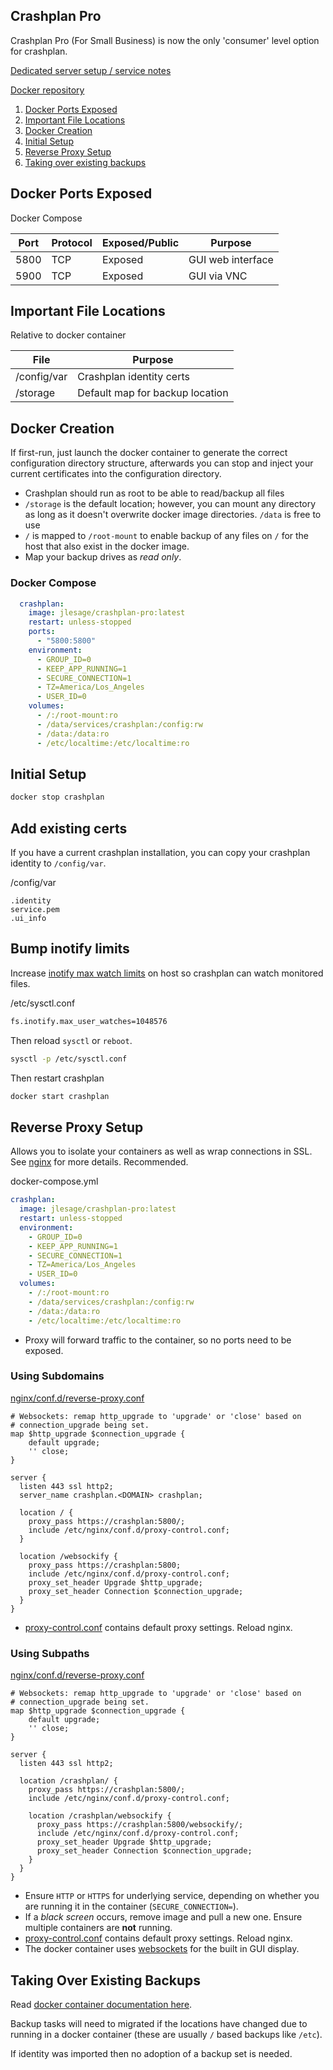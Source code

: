 Crashplan Pro
-------------
Crashplan Pro (For Small Business) is now the only 'consumer' level option for
crashplan.

[Dedicated server setup / service notes](crashplan-dedicated.md)

[Docker repository][1]

1. [Docker Ports Exposed](#docker-ports-exposed)
1. [Important File Locations](#important-file-locations)
1. [Docker Creation](#docker-creation)
1. [Initial Setup](#initial-setup)
1. [Reverse Proxy Setup](#reverse-proxy-setup)
1. [Taking over existing backups](#taking-over-existing-backups)

Docker Ports Exposed
--------------------
Docker Compose

| Port | Protocol | Exposed/Public | Purpose           |
|------|----------|----------------|-------------------|
| 5800 | TCP      | Exposed        | GUI web interface |
| 5900 | TCP      | Exposed        | GUI via VNC       |

Important File Locations
------------------------
Relative to docker container

| File        | Purpose                         |
|-------------|---------------------------------|
| /config/var | Crashplan identity certs        |
| /storage    | Default map for backup location |

Docker Creation
---------------
If first-run, just launch the docker container to generate the correct
configuration directory structure, afterwards you can stop and inject your
current certificates into the configuration directory.

* Crashplan should run as root to be able to read/backup all files
* `/storage` is the default location; however, you can mount any directory as
  long as it doesn't overwrite docker image directories. `/data` is free to use
* `/` is mapped to `/root-mount` to enable backup of any files on `/` for the
  host that also exist in the docker image.
* Map your backup drives as *read only*.

### Docker Compose
```yaml
  crashplan:
    image: jlesage/crashplan-pro:latest
    restart: unless-stopped
    ports:
      - "5800:5800"
    environment:
      - GROUP_ID=0
      - KEEP_APP_RUNNING=1
      - SECURE_CONNECTION=1
      - TZ=America/Los_Angeles
      - USER_ID=0
    volumes:
      - /:/root-mount:ro
      - /data/services/crashplan:/config:rw
      - /data:/data:ro
      - /etc/localtime:/etc/localtime:ro
```

Initial Setup
-------------
```bash
docker stop crashplan
```

## Add existing certs
If you have a current crashplan installation, you can copy your crashplan
identity to `/config/var`.

/config/var
```
.identity
service.pem
.ui_info
```

## Bump inotify limits
Increase [inotify max watch limits][2] on host so crashplan can watch monitored
files.

/etc/sysctl.conf
```bash
fs.inotify.max_user_watches=1048576
```

Then reload `sysctl` or `reboot`.
```bash
sysctl -p /etc/sysctl.conf
```

Then restart crashplan
```bash
docker start crashplan
```

Reverse Proxy Setup
-------------------
Allows you to isolate your containers as well as wrap connections in SSL. See
[nginx][ref2] for more details. Recommended.

docker-compose.yml
```yaml
crashplan:
  image: jlesage/crashplan-pro:latest
  restart: unless-stopped
  environment:
    - GROUP_ID=0
    - KEEP_APP_RUNNING=1
    - SECURE_CONNECTION=1
    - TZ=America/Los_Angeles
    - USER_ID=0
  volumes:
    - /:/root-mount:ro
    - /data/services/crashplan:/config:rw
    - /data:/data:ro
    - /etc/localtime:/etc/localtime:ro
```
* Proxy will forward traffic to the container, so no ports need to be exposed.

### Using Subdomains
[nginx/conf.d/reverse-proxy.conf][4]
```nginx
# Websockets: remap http_upgrade to 'upgrade' or 'close' based on
# connection_upgrade being set.
map $http_upgrade $connection_upgrade {
    default upgrade;
    '' close;
}

server {
  listen 443 ssl http2;
  server_name crashplan.<DOMAIN> crashplan;

  location / {
    proxy_pass https://crashplan:5800/;
    include /etc/nginx/conf.d/proxy-control.conf;
  }

  location /websockify {
    proxy_pass https://crashplan:5800;
    include /etc/nginx/conf.d/proxy-control.conf;
    proxy_set_header Upgrade $http_upgrade;
    proxy_set_header Connection $connection_upgrade;
  }
}
```
* [proxy-control.conf][ref1] contains default proxy settings. Reload nginx.

### Using Subpaths
[nginx/conf.d/reverse-proxy.conf][4]
```nginx
# Websockets: remap http_upgrade to 'upgrade' or 'close' based on
# connection_upgrade being set.
map $http_upgrade $connection_upgrade {
    default upgrade;
    '' close;
}

server {
  listen 443 ssl http2;

  location /crashplan/ {
    proxy_pass https://crashplan:5800/;
    include /etc/nginx/conf.d/proxy-control.conf;

    location /crashplan/websockify {
      proxy_pass https://crashplan:5800/websockify/;
      include /etc/nginx/conf.d/proxy-control.conf;
      proxy_set_header Upgrade $http_upgrade;
      proxy_set_header Connection $connection_upgrade;
    }
  }
}
```
* Ensure `HTTP` or `HTTPS` for underlying service, depending on whether you are
  running it in the container (`SECURE_CONNECTION=`).
* If a _black screen_ occurs, remove image and pull a new one. Ensure multiple
  containers are **not** running.
* [proxy-control.conf][ref1] contains default proxy settings. Reload nginx.
* The docker container uses [websockets][5] for the built in GUI display.

Taking Over Existing Backups
----------------------------
Read [docker container documentation here][3].

Backup tasks will need to migrated if the locations have changed due to running
in a docker container (these are usually `/` based backups like `/etc`).

If identity was imported then no adoption of a backup set is needed.

[1]: https://github.com/jlesage/docker-crashplan-pro
[2]: https://support.code42.com/CrashPlan/4/Troubleshooting/Linux_real-time_file_watching_errors
[3]: https://github.com/jlesage/docker-crashplan-pro#taking-over-existing-backup
[4]: https://hub.docker.com/r/jlesage/crashplan-pro/#routing-based-on-url-path
[5]: https://stackoverflow.com/questions/15193743/nginx-reverse-proxy-websockets

[ref1]: ../nginx/proxy-control.conf
[ref2]: ../nginx/README.md